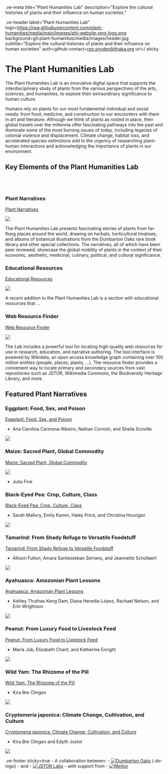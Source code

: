 .ve-meta title="Plant Humanities Lab" description="Explore the cultural histories of plants and their influence on human societies."

.ve-header label="Plant Humanities Lab" logo=https://raw.githubusercontent.com/plant-humanities/media/main/images/phl-website-png-logo.png background=gh:plant-humanities/media/images/header.jpg subtitle="Explore the cultural histories of plants and their influence on human societies" auth=github contact=ron.snyder@ithaka.org url=/ sticky


# The Plant Humanities Lab

The Plant Humanities Lab is an innovative digital space that supports the interdisciplinary study of plants from the various perspectives of the arts, sciences, and humanities, to explore their extraordinary significance to human culture.

Humans rely on plants for our most fundamental individual and social needs: from food, medicine, and construction to our encounters with them in art and literature. Although we think of plants as rooted in place, their global travels over the millennia offer fascinating pathways into the past and illuminate some of the most burning issues of today, including legacies of colonial violence and displacement. Climate change, habitat loss, and accelerated species extinctions add to the urgency of researching plant–human interactions and acknowledging the importance of plants in our environment.

## Key Elements of the Plant Humanities Lab

## &nbsp;

<param class="cards">

### Plant Narratives
[Plant Narratives](/)

![](https://raw.githubusercontent.com/plant-humanities/media/main/thumbnails/Sunflower_thumbnail.jpg)

The Plant Humanities Lab presents fascinating stories of plants from far-flung places around the world, drawing on herbals, horticultural treatises, and albums of botanical illustrations from the Dumbarton Oaks rare book library and other special collections.  The narratives, all of which have been peer reviewed, showcase the global mobility of plants in the context of their economic, aesthetic, medicinal, culinary, political, and cultural significance.

### Educational Resources
[Educational Resources](/educational)

![](https://raw.githubusercontent.com/plant-humanities/media/main/thumbnails/specimen.jpg)

A recent addition to the Plant Humanities Lab is a section with educational resources that ...

### Web Resource Finder
[Web Resource Finder](https://search.plant-humanities.org)

![](https://raw.githubusercontent.com/plant-humanities/media/main/thumbnails/search.jpg)

The Lab includes a powerful tool for locating high-quality web resources for use in research, education, and narrative authoring.  The tool interface is powered by Wikidata, an open access knowledge graph containing over 100 million entities (people, places, plants, ...). The resource finder provides a convenient way to locate primary and secondary sources from vast repositories such as JSTOR, Wikimedia Commons, the Biodiversity Heritage Library, and more.

## Featured Plant Narratives 
<param class="cards">

### Eggplant: Food, Sex, and Poison
[Eggplant: Food, Sex, and Poison](eggplant)

- Ana Carolina Carmona-Ribeiro, Nathan Cornish, and Sheila Scoville

![](https://raw.githubusercontent.com/plant-humanities/media/main/thumbnails/eggplant.jpg)

### Maize: Sacred Plant, Global Commodity
[Maize: Sacred Plant, Global Commodity](maize)

![](https://raw.githubusercontent.com/plant-humanities/media/main/thumbnails/maize__thumbnail.jpg)

- Julia Fine

### Black-Eyed Pea: Crop, Culture, Class
[Black-Eyed Pea: Crop, Culture, Class](black_eyed_peas)

- Sarah Mallory, Emily Kamm, Haley Price, and Christina Hourigan

![](https://raw.githubusercontent.com/plant-humanities/media/main/thumbnails/black_eyed_pea_1.png)

### Tamarind: From Shady Refuge to Versatile Foodstuff
[Tamarind: From Shady Refuge to Versatile Foodstuff](tamarind)

- Allison Fulton, Amara Santiesteban Serrano, and Jeannette Schollaert

![](https://raw.githubusercontent.com/plant-humanities/media/main/thumbnails/tamarind.jpg)

### Ayahuasca: Amazonian Plant Lessons
[Ayahuasca: Amazonian Plant Lessons](ayahuasca)

- Ashley Thuthao Keng Dam, Diana Heredia-López, Rachael Nelson, and Erin Wrightson

![](https://raw.githubusercontent.com/plant-humanities/media/main/thumbnails/ayahuasca.jpg)

### Peanut: From Luxury Food to Livestock Feed
[Peanut: From Luxury Food to Livestock Feed](peanut)

- Maria Job, Elizabeth Chant, and Katherine Enright

![](https://raw.githubusercontent.com/plant-humanities/media/main/thumbnails/peanut.jpg)

### Wild Yam: The Rhizome of the Pill
[Wild Yam: The Rhizome of the Pill](Dioscoreavillosa)

- Kira Bre Clingen
 
![](https://raw.githubusercontent.com/plant-humanities/media/main/thumbnails/Dioscorea.jpeg)

### Cryptomeria japonica: Climate Change, Cultivation, and Culture
[Cryptomeria japonica: Climate Change, Cultivation, and Culture](Cryptomeria)

- Kira Bre Clingen and Edyth Jostol
 
![](https://raw.githubusercontent.com/plant-humanities/media/main/thumbnails/Cryptomeria.jpeg)

.ve-footer sticky=true
    - A collaboration between: 
    - [![Dumbarton Oaks](https://raw.githubusercontent.com/jstor-labs/plant-humanities/d862b5c/images/do-logo.svg)](https://www.doaks.org/) {.do-logo}
    - and
    - [![JSTOR Labs](https://raw.githubusercontent.com/kent-map/images/main/dickens/JSTOR_Labs_logo.jpg)](https://labs.jstor.org)
    - with support from
    - [![Mellon](https://raw.githubusercontent.com/jstor-labs/plant-humanities/d862b5c/images/Mellon_Logomark_Lockup_Black.png)](https://www.mellon.org/)